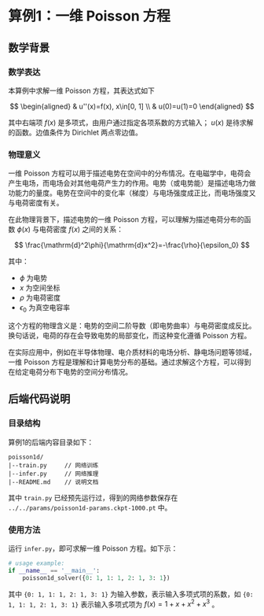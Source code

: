 # 算例1：一维 Poisson 方程

## 数学背景

### 数学表达

本算例中求解一维 Poisson 方程，其表达式如下

$$
\begin{aligned}
& u''(x)=f(x), x\in[0, 1] \\
& u(0)=u(1)=0
\end{aligned}
$$

其中右端项 $f(x)$ 是多项式，由用户通过指定各项系数的方式输入； $u(x)$ 是待求解的函数。边值条件为 Dirichlet 两点零边值。

### 物理意义

一维 Poisson 方程可以用于描述电势在空间中的分布情况。在电磁学中，电荷会产生电场，而电场会对其他电荷产生力的作用。电势（或电势能）是描述电场力做功能力的量度。电势在空间中的变化率（梯度）与电场强度成正比，而电场强度又与电荷密度有关。

在此物理背景下，描述电势的一维 Poisson 方程，可以理解为描述电荷分布的函数 $\phi(x)$ 与电荷密度 $f(x)$ 之间的关系：

$$
\frac{\mathrm{d}^2\phi}{\mathrm{d}x^2}=-\frac{\rho}{\epsilon_0}
$$

其中：
-  $\phi$ 为电势
-  $x$ 为空间坐标
-  $\rho$ 为电荷密度
-  $\epsilon_0$ 为真空电容率

这个方程的物理含义是：电势的空间二阶导数（即电势曲率）与电荷密度成反比。换句话说，电荷的存在会导致电势的局部变化，而这种变化遵循 Poisson 方程。

在实际应用中，例如在半导体物理、电介质材料的电场分析、静电场问题等领域，一维 Poisson 方程是理解和计算电势分布的基础。通过求解这个方程，可以得到在给定电荷分布下电势的空间分布情况。

## 后端代码说明

### 目录结构

算例1的后端内容目录如下：
```
poisson1d/
|--train.py     // 网络训练
|--infer.py     // 网络推理
|--README.md    // 说明文档
```
其中 `train.py` 已经预先运行过，得到的网络参数保存在 `../../params/poisson1d-params.ckpt-1000.pt` 中。

### 使用方法

运行 `infer.py`，即可求解一维 Poisson 方程。如下示：

```python
# usage example:
if __name__ == '__main__':
    poisson1d_solver({0: 1, 1: 1, 2: 1, 3: 1})
```

其中 `{0: 1, 1: 1, 2: 1, 3: 1}` 为输入参数，表示输入多项式项的系数，如 `{0: 1, 1: 1, 2: 1, 3: 1}` 表示输入多项式项为 $f(x)=1+x+x^2+x^3$ 。
